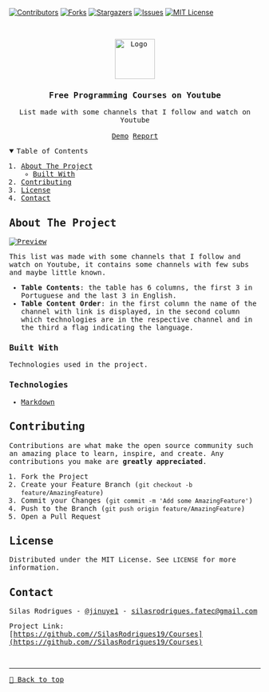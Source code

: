 [![Contributors][contributors-shield]][contributors-url]
[![Forks][forks-shield]][forks-url]
[![Stargazers][stars-shield]][stars-url]
[![Issues][issues-shield]][issues-url]
[![MIT License][license-shield]][license-url]


<!-- PROJECT LOGO -->
<br />
<samp>
<p align="center">
  <a href="https://github.com//SilasRodrigues19/Courses">
    <img src="https://w7.pngwing.com/pngs/616/94/png-transparent-black-academic-hat-illustration-graduation-ceremony-hat-cap-academic-dress-dr-graduation-cap-pull-material-free-angle-free-logo-design-template-university.png" alt="Logo" width="80" height="80">
  </a>

  <h3 align="center">Free Programming Courses on Youtube</h3>

  <p align="center">
    List made with some channels that I follow and watch on Youtube 
    <br />
    <br />
    <a href="https://github.com/SilasRodrigues19/Courses/blob/main/CURSOS.md">Demo</a>
    <a href="https://github.com//SilasRodrigues19/Courses/issues">Report</a>
  </p>
</p>



<!-- TABLE OF CONTENTS -->
<details open="open">
  <summary>Table of Contents</summary>
  <ol>
    <li>
      <a href="#about-the-project">About The Project</a>
      <ul>
        <li><a href="#built-with">Built With</a></li>
      </ul>
    </li>
    <li><a href="#contributing">Contributing</a></li>
    <li><a href="#license">License</a></li>
    <li><a href="#contact">Contact</a></li>
  </ol>
</details>



<!-- ABOUT THE PROJECT -->
## About The Project

[![Preview][product-screenshot]](https://github.com//SilasRodrigues19/Courses/blob/main/public/preview.png?raw=true)

This list was made with some channels that I follow and watch on Youtube, it contains some channels with few subs and maybe little known.

* **Table Contents**: the table has 6 columns, the first 3 in Portuguese and the last 3 in English.
* **Table Content Order**: in the first column the name of the channel with link is displayed, in the second column which technologies are in the respective channel and in the third a flag indicating the language.

### Built With

Technologies used in the project.

### Technologies
* [Markdown](https://www.markdownguide.org/getting-started/)


<!-- CONTRIBUTING -->
## Contributing

Contributions are what make the open source community such an amazing place to learn, inspire, and create. Any contributions you make are **greatly appreciated**.

1. Fork the Project
2. Create your Feature Branch (`git checkout -b feature/AmazingFeature`)
3. Commit your Changes (`git commit -m 'Add some AmazingFeature'`)
4. Push to the Branch (`git push origin feature/AmazingFeature`)
5. Open a Pull Request


<!-- LICENSE -->
## License

Distributed under the MIT License. See `LICENSE` for more information.


<!-- CONTACT -->
## Contact

Silas Rodrigues - [@jinuye1](https://twitter.com/jinuye1) - silasrodrigues.fatec@gmail.com

Project Link: [https://github.com//SilasRodrigues19/Courses](https://github.com//SilasRodrigues19/Courses) <br>



<!-- MARKDOWN LINKS & IMAGES -->
<!-- https://www.markdownguide.org/basic-syntax/#reference-style-links -->
[contributors-shield]: https://img.shields.io/github/contributors//SilasRodrigues19/Courses.svg?style=for-the-badge
[contributors-url]: https://github.com//SilasRodrigues19/Courses/graphs/contributors
[forks-shield]: https://img.shields.io/github/forks//SilasRodrigues19/Courses.svg?style=for-the-badge
[forks-url]: https://github.com//SilasRodrigues19/Courses/network/members
[stars-shield]: https://img.shields.io/github/stars//SilasRodrigues19/Courses.svg?style=for-the-badge
[stars-url]: https://github.com//SilasRodrigues19/Courses/stargazers
[issues-shield]: https://img.shields.io/github/issues//SilasRodrigues19/Courses.svg?style=for-the-badge
[issues-url]: https://github.com//SilasRodrigues19/Courses/issues
[license-shield]: https://img.shields.io/github/license//SilasRodrigues19/Courses.svg?style=for-the-badge
[license-url]: https://github.com//SilasRodrigues19/Courses/blob/master/LICENSE
[product-screenshot]: https://github.com//SilasRodrigues19/Courses/blob/main/public/preview.png?raw=true
[license-url]: https://github.com//SilasRodrigues19/Courses/blob/master/LICENSE


<br><hr>
[🔼 Back to top](#Free-Programming-Courses-on-Youtube)

